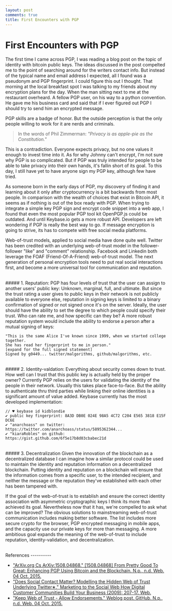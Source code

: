 ```yaml
---
layout: post
comments: true
title: First Encounters with PGP
---
```

# First Encounters with PGP

The first time I came across PGP, I was reading a blog post on the topic of identity with bitcoin public keys. The ideas discussed in the post compelted me to the point of searching around for the writers contact info. But instead of the typical name and email address I expected, all I found was a pseudonym and PGP fingerprint. I could figure this out I thought. That morning at the local breakfast spot I was talking to my friends about my encryption plans for the day. When the man sitting next to me at the restaurant overheard. A fellow PGP user, on his way to a python convention. He gave me his business card and said that if I ever figured out PGP I should try to send him an encrypted message.

PGP skills are a badge of honor. But the outside perception is that the only people willing to work for it are nerds and criminals.

> In the words of Phil Zimmerman: 
*"Privacy is as apple-pie as the Constitution."*

This is a contradiction. Everyone expects privacy, but no one values it enough to invest time into it. As for why Johnny can't encrypt, I'm not sure why PGP is so complicated. But if PGP was truly intended for people to be able to take privacy into their own hands, it's fallin short of its goal. To this day, I still have yet to have anyone sign my PGP key, although few have tried.  

As someone born in the early days of PGP, my discovery of finding it and learning about it only after cryptocurrency is a bit backwards from most people. In comparison with the wealth of choices that exist in Bitcoin API, it seems as if nothing is out of the box ready with PGP.  When trying to integrate a simple key PGP sign and encrypt code snippet into a web app, I found that even the most popular PGP tool kit OpenPGP.js could be outdated. And until Keybase.io gets a more robust API. Developers are left wondering if PGP is really the best way to go. If message encryption is going to strive, its has to compete with free social media platforms. 

Web-of-trust models, applied to social media have done quite well. Twitter has been credited with an underlying web-of-trust model in the follower-follower "like" and "comment" relationship. Facebook and Linkedin both leverage the FOAF (Friend-Of-A-Friend) web-of-trust model. The next generation of personal encryption tools need to put real social interactions first, and become a more universal tool for communication and reputation.

<br>
##### 1. Reputation:
PGP has four levels of trust that the user can assign to another users' public key: Unknown, marginal, full, and ultimate. But since the trust rating a user gives to public keys in their network is not publicly available to everyone else, reputation in signing keys is limited to a binary confirmation of signed or not signed once it's on the server. Ideally, the user should have the ability to set the degree to which people could specify their trust. Who can rate me, and how specific can they be? A more robust reputation system would include the ability to endorse a person after a mutual signing of keys:

    "This is the same Alice I've known since 1999, when we started college together. 
    She has read her fingerprint to me in person."
    [expand for the full signed statement]
    Signed by g0449... twitter/malgorithms, github/malgorithms, etc.

<br>
##### 2. Identity-valdation:
Everything about security comes down to trust. How well can I trust that this public key is actually held by the proper owner? Currently PGP relies on the users for validating the identity of the people in their network. Usually this takes place face-to-face. But the ability to authenticate thru third parties while linking their online identities is a significant amount of value added. Keybase currently has the most developed implementation:

    // ♥ keybase id kidblondie
    ✔ public key fingerprint: 8A3D DB0E 024E 98A5 4C72 C204 E565 3818 E15F DC6E
    ✔ "anarchoass" on twitter: https://twitter.com/anarchoass/status/5895362344...
    ✔ "kiaraRobles" on github: https://gist.github.com/6f5e17b8d03cbabec21d

<br>
##### 3. Decentralization
Given the innovation of the blockchain as a decentralized database I can imagine how a similar protocol could be used to maintain the identity and reputation information on a decentralized blockchain. Putting identity and reputation on a blockchain will ensure that the information comes from a specific user, to the intended recipient, and neither the message or the reputation they've established with each other has been tampered with.

If the goal of the web-of-trust is to establish and ensure the correct identity association with asymmetric cryptographic keys I think its more than achieved its goal. Nevertheless now that it has, we're compelled to ask what can be improved? The obvious solutions to mainstreaming web-of-trust communication includes making better software. The list includes more secure crypto for the browser, PGP encrypted messaging in mobile apps, and the capacity use our private keys for more than messaging. A more ambitious goal expands the meaning of the web-of-trust to include reputation, identity-validation, and decentralization.

<br>
References
----------

- ["ArXiv.org Cs ArXiv:1508.04868." [1508.04868] From Pretty Good To Great: Enhancing PGP Using Bitcoin and the Blockchain. N.p., n.d. Web. 04 Oct. 2015.](http://arxiv.org/abs/1508.04868)
- ["Does Social Contact Matter? Modelling the Hidden Web of Trust Underlying Twitter∗." Marketing to the Social Web How Digital Customer Communities Build Your Business (2009): 207-17. Web.](http://www2013.org/companion/p981.pdf)
- ["Keep Web of Trust - Allow Endorsements." Weblog post. GitHub. N.p., n.d. Web. 04 Oct. 2015.](https://github.com/keybase/keybase-issues/issues/637)
